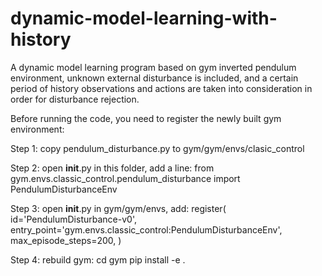 # dynamic-model-learning-with-history
A dynamic model learning program based on gym inverted pendulum environment, unknown external disturbance is included, and a certain period of history observations and actions are taken into consideration in order for disturbance rejection.

Before running the code, you need to register the newly built gym environment:

Step 1:
copy pendulum_disturbance.py to gym/gym/envs/clasic_control

Step 2:
open __init__.py in this folder, add a line:
from gym.envs.classic_control.pendulum_disturbance import PendulumDisturbanceEnv

Step 3:
open __init__.py in gym/gym/envs, add:
register(
    id='PendulumDisturbance-v0',
    entry_point='gym.envs.classic_control:PendulumDisturbanceEnv',
    max_episode_steps=200,
)

Step 4:
rebuild gym: 
cd gym
pip install -e .
